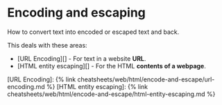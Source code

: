 ---
---
# Encoding and escaping


How to convert text into encoded or escaped text and back.

This deals with these areas:

- [URL Encoding][] - For text in a website **URL**.
- [HTML entity escaping][] - For the HTML **contents of a webpage**.

[URL Encoding]: {% link cheatsheets/web/html/encode-and-escape/url-encoding.md %}
[HTML entity escaping]: {% link cheatsheets/web/html/encode-and-escape/html-entity-escaping.md %}
